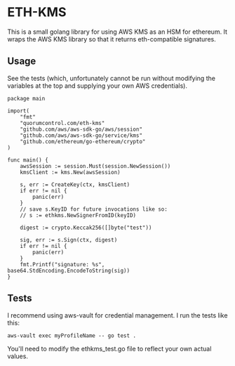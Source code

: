 # ETH-KMS

This is a small golang library for using AWS KMS as an HSM for ethereum. It wraps the AWS KMS library so that it returns eth-compatible signatures. 

## Usage

See the tests (which, unfortunately cannot be run without modifying the variables at the top and supplying your own AWS credentials).

```golang
package main

import(
    "fmt"
    "quorumcontrol.com/eth-kms"
	"github.com/aws/aws-sdk-go/aws/session"
    "github.com/aws/aws-sdk-go/service/kms"
    "github.com/ethereum/go-ethereum/crypto"
)

func main() {
    awsSession := session.Must(session.NewSession())
    kmsClient := kms.New(awsSession)
    
	s, err := CreateKey(ctx, kmsClient)
	if err != nil {
        panic(err)
    }
    // save s.KeyID for future invocations like so:
    // s := ethkms.NewSignerFromID(keyID)

    digest := crypto.Keccak256([]byte("test"))

	sig, err := s.Sign(ctx, digest)
    if err != nil {
        panic(err)
    }
    fmt.Printf("signature: %s", base64.StdEncoding.EncodeToString(sig))
}

```

## Tests


I recommend using aws-vault for credential management. I run the tests like this:

```
aws-vault exec myProfileName -- go test .
```

You'll need to modify the ethkms_test.go file to reflect your own actual values.
